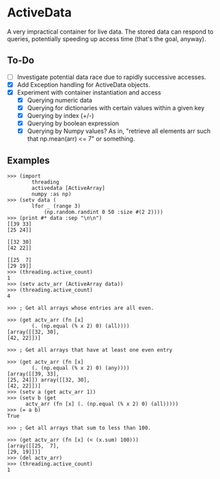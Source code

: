 # ActiveData
A very impractical container for live data. The stored data can respond to queries, potentially speeding up access time (that's the goal, anyway).

## To-Do
- [ ] Investigate potential data race due to rapidly successive accesses.
- [x] Add Exception handling for ActiveData objects.
- [x] Experiment with container instantiation and access
  - [x] Querying numeric data
  - [x] Querying for dictionaries with certain values within a given key
  - [x] Querying by index (+/-)
  - [x] Querying by boolean expression
  - [x] Querying by Numpy values? As in, "retrieve all elements arr such that np.mean(arr) <= 7" or something.

## Examples

```hy
>>> (import
    	threading
    	activedata [ActiveArray]
    	numpy :as np)
>>> (setv data (
    	lfor _ (range 3) 
    		(np.random.randint 0 50 :size #(2 2))))
>>> (print #* data :sep "\n\n")
[[39 33]
[25 24]]

[[32 30]
[42 22]]

[[25  7]
[29 19]]
>>> (threading.active_count)
1
>>> (setv actv_arr (ActiveArray data))
>>> (threading.active_count)
4

>>> ; Get all arrays whose entries are all even.

>>> (get actv_arr (fn [x]
	    (. (np.equal (% x 2) 0) (all))))
[array([[32, 30],
[42, 22]])]

>>> ; Get all arrays that have at least one even entry

>>> (get actv_arr (fn [x]
	    (. (np.equal (% x 2) 0) (any))))
[array([[39, 33],
[25, 24]]) array([[32, 30],
[42, 22]])]	
>>> (setv a (get actv_arr 1))
>>> (setv b (get
      actv_arr (fn [x] (. (np.equal (% x 2) 0) (all)))))
>>> (= a b)
True

>>> ; Get all arrays that sum to less than 100.

>>> (get actv_arr (fn [x] (< (x.sum) 100)))
[array([[25,  7],
[29, 19]])]
>>> (del actv_arr)
>>> (threading.active_count)
1
```
